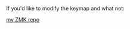 If you'd like to modify the keymap and what not:

[my ZMK repo](https://github.com/c-botz/zmk-config-crowkb_46)
